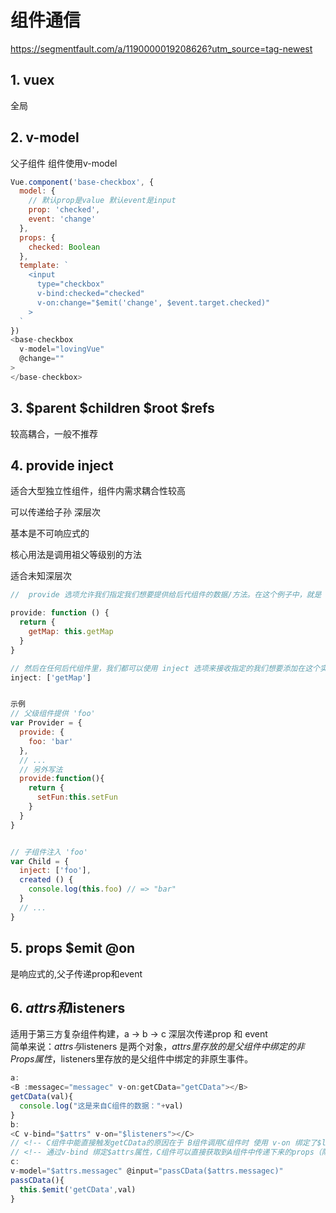 # 组件通信

<https://segmentfault.com/a/1190000019208626?utm_source=tag-newest>

## 1. vuex

全局

## 2. v-model

父子组件
组件使用v-model

```javascript
Vue.component('base-checkbox', {
  model: {
    // 默认prop是value 默认event是input
    prop: 'checked',
    event: 'change'
  },
  props: {
    checked: Boolean
  },
  template: `
    <input
      type="checkbox"
      v-bind:checked="checked"
      v-on:change="$emit('change', $event.target.checked)"
    >
  `
})
<base-checkbox
  v-model="lovingVue"
  @change=""
>
</base-checkbox>
```

## 3. $parent $children $root $refs

较高耦合，一般不推荐

## 4. provide inject  

适合大型独立性组件，组件内需求耦合性较高

可以传递给子孙 深层次

基本是不可响应式的

核心用法是调用祖父等级别的方法

适合未知深层次

```js
//  provide 选项允许我们指定我们想要提供给后代组件的数据/方法。在这个例子中，就是 <google-map> 内部的 getMap 方法：

provide: function () {
  return {
    getMap: this.getMap
  }
}

// 然后在任何后代组件里，我们都可以使用 inject 选项来接收指定的我们想要添加在这个实例上的属性：
inject: ['getMap']


示例
// 父级组件提供 'foo'
var Provider = {
  provide: {
    foo: 'bar'
  },
  // ...
  // 另外写法
  provide:function(){
    return {
      setFun:this.setFun
    }
  }
}


// 子组件注入 'foo'
var Child = {
  inject: ['foo'],
  created () {
    console.log(this.foo) // => "bar"
  }
  // ...
}

```

## 5. props  $emit  @on  

是响应式的,父子传递prop和event

## 6. $attrs和$listeners  

适用于第三方复杂组件构建，a -> b -> c 深层次传递prop 和 event  
简单来说：$attrs与$listeners 是两个对象，$attrs 里存放的是父组件中绑定的非 Props 属性，$listeners里存放的是父组件中绑定的非原生事件。

```javascript
a:
<B :messagec="messagec" v-on:getCData="getCData"></B>
getCData(val){
  console.log("这是来自C组件的数据："+val)
}
b:
<C v-bind="$attrs" v-on="$listeners"></C>
// <!-- C组件中能直接触发getCData的原因在于 B组件调用C组件时 使用 v-on 绑定了$listeners 属性 -->
// <!-- 通过v-bind 绑定$attrs属性，C组件可以直接获取到A组件中传递下来的props（除了B组件中props声明的） -->
c:
v-model="$attrs.messagec" @input="passCData($attrs.messagec)"
passCData(){
  this.$emit('getCData',val)
}
```
